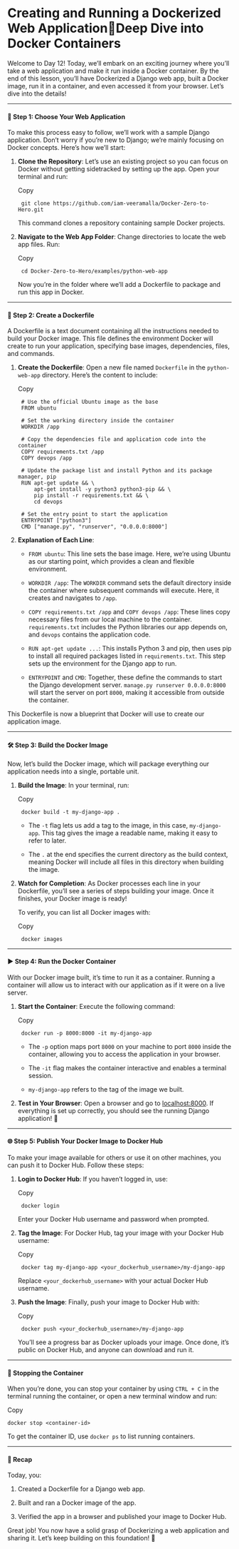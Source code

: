 #  Creating and Running a Dockerized Web Application🌟Deep Dive into Docker Containers


Welcome to Day 12! Today, we’ll embark on an exciting journey where you’ll take a web application and make it run inside a Docker container. By the end of this lesson, you’ll have Dockerized a Django web app, built a Docker image, run it in a container, and even accessed it from your browser. Let’s dive into the details!

----------

#### [](https://100daysdevops.hashnode.dev/day-13-of-100-days-creating-and-running-a-dockerized-web-application#heading-step-1-choose-your-web-application "Permalink")🚀  **Step 1: Choose Your Web Application**

To make this process easy to follow, we’ll work with a sample Django application. Don’t worry if you’re new to Django; we’re mainly focusing on Docker concepts. Here’s how we’ll start:

1.  **Clone the Repository**: Let’s use an existing project so you can focus on Docker without getting sidetracked by setting up the app. Open your terminal and run:
    
    Copy
    
    ```
     git clone https://github.com/iam-veeramalla/Docker-Zero-to-Hero.git
    
    ```
    
    This command clones a repository containing sample Docker projects.
    
2.  **Navigate to the Web App Folder**: Change directories to locate the web app files. Run:
    
    Copy
    
    ```
     cd Docker-Zero-to-Hero/examples/python-web-app
    
    ```
    
    Now you’re in the folder where we’ll add a Dockerfile to package and run this app in Docker.
    

----------

#### [](https://100daysdevops.hashnode.dev/day-13-of-100-days-creating-and-running-a-dockerized-web-application#heading-step-2-create-a-dockerfile "Permalink")📄  **Step 2: Create a Dockerfile**

A Dockerfile is a text document containing all the instructions needed to build your Docker image. This file defines the environment Docker will create to run your application, specifying base images, dependencies, files, and commands.

1.  **Create the Dockerfile**: Open a new file named  `Dockerfile`  in the  `python-web-app`  directory. Here’s the content to include:
    
    Copy
    
    ```
     # Use the official Ubuntu image as the base
     FROM ubuntu
    
     # Set the working directory inside the container
     WORKDIR /app
    
     # Copy the dependencies file and application code into the container
     COPY requirements.txt /app
     COPY devops /app
    
     # Update the package list and install Python and its package manager, pip
     RUN apt-get update && \
         apt-get install -y python3 python3-pip && \
         pip install -r requirements.txt && \
         cd devops
    
     # Set the entry point to start the application
     ENTRYPOINT ["python3"]
     CMD ["manage.py", "runserver", "0.0.0.0:8000"]
    
    ```
    
2.  **Explanation of Each Line**:
    
    -   `FROM ubuntu`: This line sets the base image. Here, we’re using Ubuntu as our starting point, which provides a clean and flexible environment.
        
    -   `WORKDIR /app`: The  `WORKDIR`  command sets the default directory inside the container where subsequent commands will execute. Here, it creates and navigates to  `/app`.
        
    -   `COPY requirements.txt /app`  and  `COPY devops /app`: These lines copy necessary files from our local machine to the container.  `requirements.txt`  includes the Python libraries our app depends on, and  `devops`  contains the application code.
        
    -   `RUN apt-get update ...`: This installs Python 3 and pip, then uses pip to install all required packages listed in  `requirements.txt`. This step sets up the environment for the Django app to run.
        
    -   `ENTRYPOINT`  and  `CMD`: Together, these define the commands to start the Django development server.  `manage.py runserver 0.0.0.0:8000`  will start the server on port  `8000`, making it accessible from outside the container.
        

This Dockerfile is now a blueprint that Docker will use to create our application image.

----------

#### [](https://100daysdevops.hashnode.dev/day-13-of-100-days-creating-and-running-a-dockerized-web-application#heading-step-3-build-the-docker-image "Permalink")🛠  **Step 3: Build the Docker Image**

Now, let’s build the Docker image, which will package everything our application needs into a single, portable unit.

1.  **Build the Image**: In your terminal, run:
    
    Copy
    
    ```
     docker build -t my-django-app .
    
    ```
    
    -   The  `-t`  flag lets us add a tag to the image, in this case,  `my-django-app`. This tag gives the image a readable name, making it easy to refer to later.
        
    -   The  `.`  at the end specifies the current directory as the build context, meaning Docker will include all files in this directory when building the image.
        
2.  **Watch for Completion**: As Docker processes each line in your Dockerfile, you’ll see a series of steps building your image. Once it finishes, your Docker image is ready!
    
    To verify, you can list all Docker images with:
    
    Copy
    
    ```
     docker images
    
    ```
    

----------

#### [](https://100daysdevops.hashnode.dev/day-13-of-100-days-creating-and-running-a-dockerized-web-application#heading-step-4-run-the-docker-container "Permalink")▶️  **Step 4: Run the Docker Container**

With our Docker image built, it’s time to run it as a container. Running a container will allow us to interact with our application as if it were on a live server.

1.  **Start the Container**: Execute the following command:
    
    Copy
    
    ```
     docker run -p 8000:8000 -it my-django-app
    
    ```
    
    -   The  `-p`  option maps port  `8000`  on your machine to port  `8000`  inside the container, allowing you to access the application in your browser.
        
    -   The  `-it`  flag makes the container interactive and enables a terminal session.
        
    -   `my-django-app`  refers to the tag of the image we built.
        
2.  **Test in Your Browser**: Open a browser and go to  [localhost:8000](http://localhost:8000/). If everything is set up correctly, you should see the running Django application! 🎉
    

----------

#### [](https://100daysdevops.hashnode.dev/day-13-of-100-days-creating-and-running-a-dockerized-web-application#heading-step-5-publish-your-docker-image-to-docker-hub "Permalink")🌐  **Step 5: Publish Your Docker Image to Docker Hub**

To make your image available for others or use it on other machines, you can push it to Docker Hub. Follow these steps:

1.  **Login to Docker Hub**: If you haven’t logged in, use:
    
    Copy
    
    ```
     docker login
    
    ```
    
    Enter your Docker Hub username and password when prompted.
    
2.  **Tag the Image**: For Docker Hub, tag your image with your Docker Hub username:
    
    Copy
    
    ```
     docker tag my-django-app <your_dockerhub_username>/my-django-app
    
    ```
    
    Replace  `<your_dockerhub_username>`  with your actual Docker Hub username.
    
3.  **Push the Image**: Finally, push your image to Docker Hub with:
    
    Copy
    
    ```
     docker push <your_dockerhub_username>/my-django-app
    
    ```
    
    You’ll see a progress bar as Docker uploads your image. Once done, it’s public on Docker Hub, and anyone can download and run it.
    

----------

#### [](https://100daysdevops.hashnode.dev/day-13-of-100-days-creating-and-running-a-dockerized-web-application#heading-stopping-the-container "Permalink")🔄  **Stopping the Container**

When you’re done, you can stop your container by using  `CTRL + C`  in the terminal running the container, or open a new terminal window and run:

Copy

```
docker stop <container-id>

```

To get the container ID, use  `docker ps`  to list running containers.

----------

#### [](https://100daysdevops.hashnode.dev/day-13-of-100-days-creating-and-running-a-dockerized-web-application#heading-recap "Permalink")📝  **Recap**

Today, you:

1.  Created a Dockerfile for a Django web app.
    
2.  Built and ran a Docker image of the app.
    
3.  Verified the app in a browser and published your image to Docker Hub.
    

Great job! You now have a solid grasp of Dockerizing a web application and sharing it. Let’s keep building on this foundation! 🚀
